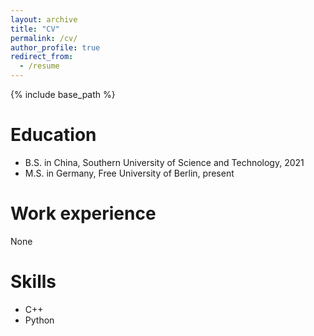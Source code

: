 ```yaml
---
layout: archive
title: "CV"
permalink: /cv/
author_profile: true
redirect_from:
  - /resume
---
```


{% include base_path %}

Education
======
* B.S. in China, Southern University of Science and Technology, 2021
* M.S. in Germany, Free University of Berlin, present

Work experience
======
None
  
Skills
======
* C++
* Python
